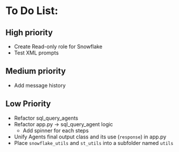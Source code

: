# To Do List: 

## High priority 
- Create Read-only role for Snowflake
- Test XML prompts

## Medium priority
- Add message history

## Low Priority 
- Refactor sql_query_agents
- Refactor app.py -> sql_query_agent logic
    - Add spinner for each steps 
- Unify Agents final output class and its use (`response`) in app.py
- Place `snowflake_utils` and `st_utils` into a subfolder named `utils`